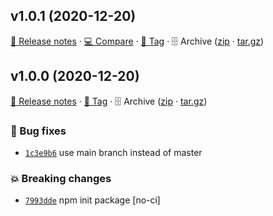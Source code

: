 ## v1.0.1 (2020-12-20)

[📝 Release notes](https://github.com/game-action/config/releases/tag/v1.0.1) · [💻 Compare](https://github.com/game-action/config/compare/v1.0.0...v1.0.1) · [🔖 Tag](https://github.com/game-action/config/tree/v1.0.1) · 🗄️ Archive ([zip](https://github.com/game-action/config/archive/v1.0.1.zip) · [tar.gz](https://github.com/game-action/config/archive/v1.0.1.tar.gz))

## v1.0.0 (2020-12-20)

[📝 Release notes](https://github.com/game-action/config/releases/tag/v1.0.0) · [🔖 Tag](https://github.com/game-action/config/tree/v1.0.0) · 🗄️ Archive ([zip](https://github.com/game-action/config/archive/v1.0.0.zip) · [tar.gz](https://github.com/game-action/config/archive/v1.0.0.tar.gz))

### 🐛 Bug fixes

- [`1c3e9b6`](https://github.com/game-action/config/commit/1c3e9b6)  use main branch instead of master

### 💥 Breaking changes

- [`7993dde`](https://github.com/game-action/config/commit/7993dde)  npm init package [no-ci]
